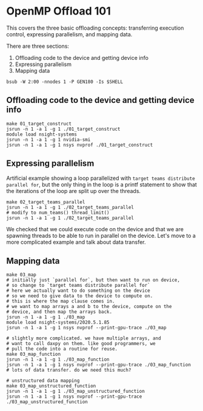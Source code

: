 
 # OpenMP Offload 101

 This covers the three basic offloading concepts:
 transferring execution control, expressing parallelism, and 
 mapping data.

 There are three sections:

 1. Offloading code to the device and getting device info
 2. Expressing parallelism
 3. Mapping data

 `bsub -W 2:00 -nnodes 1 -P GEN180 -Is $SHELL`

 ## Offloading code to the device and getting device info
 ```
 make 01_target_construct
 jsrun -n 1 -a 1 -g 1 ./01_target_construct
 module load nsight-systems
 jsrun -n 1 -a 1 -g 1 nvidia-smi
 jsrun -n 1 -a 1 -g 1 nsys nvprof ./01_target_construct
 ```
 ## Expressing parallelism 

 Artificial example showing a loop parallelized with
 `target teams distribute parallel for`, but the
 only thing in the loop is a printf statement
 to show that the iterations of the loop are split
 up over the threads.

 ```
 make 02_target_teams_parallel
 jsrun -n 1 -a 1 -g 1 ./02_target_teams_parallel
 # modify to num_teams() thread_limit()
 jsrun -n 1 -a 1 -g 1 ./02_target_teams_parallel
 ```

 We checked that we could execute code on the device and
 that we are spawning threads to be able to run in parallel
 on the device. Let's move to a more complicated example
 and talk about data transfer.

 ## Mapping data

 ```
 make 03_map
 # initially just `parallel for`, but then want to run on device,
 # so change to `target teams distribute parallel for`
 # here we actually want to do something on the device
 # so we need to give data to the device to compute on.
 # this is where the map clause comes in.
 # we want to map arrays a and b to the device, compute on the
 # device, and then map the arrays back.
 jsrun -n 1 -a 1 -g 1 ./03_map
 module load nsight-systems/2020.5.1.85
 jsrun -n 1 -a 1 -g 1 nsys nvprof --print-gpu-trace ./03_map

 # slightly more complicated. we have multiple arrays, and
 # want to call daxpy on them. like good programmers, we
 # pull the code into a routine for reuse.
 make 03_map_function
 jsrun -n 1 -a 1 -g 1 ./03_map_function
 jsrun -n 1 -a 1 -g 1 nsys nvprof --print-gpu-trace ./03_map_function
 # lots of data transfer. do we need this much?

 # unstructured data mapping
 make 03_map_unstructured_function
 jsrun -n 1 -a 1 -g 1 ./03_map_unstructured_function
 jsrun -n 1 -a 1 -g 1 nsys nvprof --print-gpu-trace ./03_map_unstructured_function
 ```
